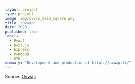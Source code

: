 ```yaml
---
layout: project
type: project
image: img/ovwap_main_square.png
title: "Ovwap"
date: 2023
published: true
labels:
  - React
  - Next.js
  - Express
  - MongoDB
  - OVH
summary: "Development and production of https://ovwap.fr/"
---
```


Source: <a href="https://github.com/HugoCaulfield"><i class="large github icon "></i>Ovwap</a>
